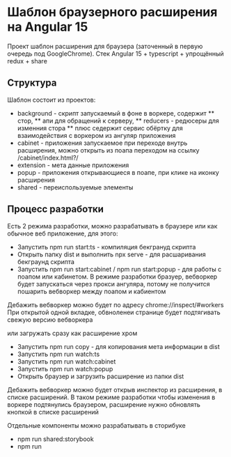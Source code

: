 # Шаблон браузерного расширения на Angular 15

Проект шаблон расширения для браузера (заточенный в первую очередь под GoogleChrome). 
Стек Angular 15 + typescript + упрощённый redux + share

## Структура
Шаблон состоит из проектов:
* background - скрипт запускаемый в фоне в воркере, содержит
** стор, 
** апи для обращений к серверу,
** reducers - редюсеры для изменния стора 
** плюс седержит сервис обёртку для взаимодействия с воркером из ангуляр приложения
* cabinet - приложения запускаемое при переходе внутрь расширения, можно открыть из поапа переходом на ссылку /cabinet/index.html?/
* extension - мета данные приложения
* popup - приложения открывающиеся в поапе, при клике на иконку расширения
* shared - переиспользуемые элементы

## Процесс разработки
Есть 2 режима разработки, можно разрабатывать в браузере или как обычное веб приложение, для этого:
* Запустить npm run start:ts - компиляция бекгрануд скрипта
* Открыть папку dist и выполнить npx serve - для расшаривания бекграунд скрипта
* Запустить npm run start:cabinet / npm run start:popup - для работы с поапом или кабинетом. В режиме разработки бразуер, 
вебворкер будет запускаться через прокси ангуляра, потому не получится пошарить вебворкер между поапом и кабиентом

Дебажить вебворкер можно будет по адресу chrome://inspect/#workers
При открытой одной вкладке, обвноленеи странице будет подтягивать свежую версию вебворкера

или загружать сразу как расширение хром
* Запустить npm run copy - для копирования мета информации в dist
* Запустить npm run watch:ts
* Запустить npm run watch:cabinet
* Запустить npm run watch:popup
* Открыть браузер и загрузить расширение из папки dist

Дебажить вебворкер можно будет открыв инспектор из расширения, в списке расширений.
В таком режиме разработки чтобы изменения в воркере подтянулись браузером, расширение нужно обновлять кнопкой в списке расширений

Отдельные компоненты можно разрабатывать в сторибуке
* npm run shared:storybook
* npm run 




